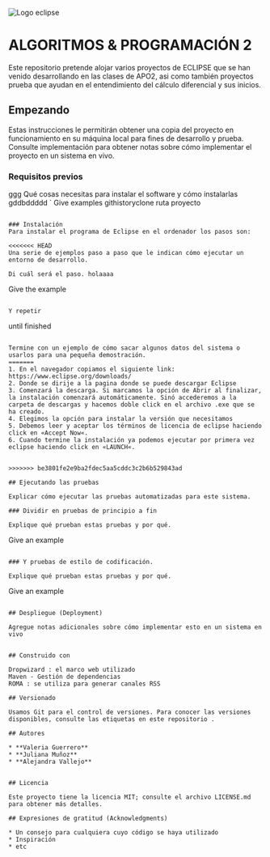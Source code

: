  ![Logo eclipse](https://upload.wikimedia.org/wikipedia/commons/thumb/d/d0/Eclipse-Luna-Logo.svg/2560px-Eclipse-Luna-Logo.svg.png)

# ALGORITMOS & PROGRAMACIÓN 2
Este repositorio pretende alojar varios proyectos de ECLIPSE que se han venido desarrollando en las clases de APO2, asi como también proyectos prueba que ayudan en el entendimiento del cálculo diferencial y sus inicios.

## Empezando

Estas instrucciones le permitirán obtener una copia del proyecto en funcionamiento en su máquina local para fines de desarrollo y prueba. Consulte implementación para obtener notas sobre cómo implementar el proyecto en un sistema en vivo.

### Requisitos previos


ggg
Qué cosas necesitas para instalar el software y cómo instalarlas
gddbddddd
`
Give examples githistoryclone ruta proyecto
```

### Instalación
Para instalar el programa de Eclipse en el ordenador los pasos son:

<<<<<<< HEAD
Una serie de ejemplos paso a paso que le indican cómo ejecutar un entorno de desarrollo.

Di cuál será el paso. holaaaa

```
Give the example
```

Y repetir

```
until finished
```

Termine con un ejemplo de cómo sacar algunos datos del sistema o usarlos para una pequeña demostración.
=======
1. En el navegador copiamos el siguiente link: https://www.eclipse.org/downloads/
2. Donde se dirije a la pagina donde se puede descargar Eclipse
3. Comenzará la descarga. Si marcamos la opción de Abrir al finalizar, la instalación comenzará automáticamente. Sinó accederemos a la carpeta de descargas y hacemos doble click en el archivo .exe que se ha creado.
4. Elegimos la opción para instalar la versión que necesitamos
5. Debemos leer y aceptar los términos de licencia de eclipse haciendo click en «Accept Now«.
6. Cuando termine la instalación ya podemos ejecutar por primera vez eclipse haciendo click en «LAUNCH«.
  
  
>>>>>>> be3801fe2e9ba2fdec5aa5cddc3c2b6b529843ad

## Ejecutando las pruebas

Explicar cómo ejecutar las pruebas automatizadas para este sistema.

### Dividir en pruebas de principio a fin

Explique qué prueban estas pruebas y por qué.

```
Give an example
```

### Y pruebas de estilo de codificación.

Explique qué prueban estas pruebas y por qué.

```
Give an example
```

## Despliegue (Deployment)

Agregue notas adicionales sobre cómo implementar esto en un sistema en vivo


## Construido con

Dropwizard : el marco web utilizado
Maven - Gestión de dependencias
ROMA : se utiliza para generar canales RSS

## Versionado

Usamos Git para el control de versiones. Para conocer las versiones disponibles, consulte las etiquetas en este repositorio .

## Autores

* **Valeria Guerrero**
* **Juliana Muñoz**
* **Alejandra Vallejo** 


## Licencia

Este proyecto tiene la licencia MIT; consulte el archivo LICENSE.md para obtener más detalles.

## Expresiones de gratitud (Acknowledgments)

* Un consejo para cualquiera cuyo código se haya utilizado
* Inspiración
* etc
